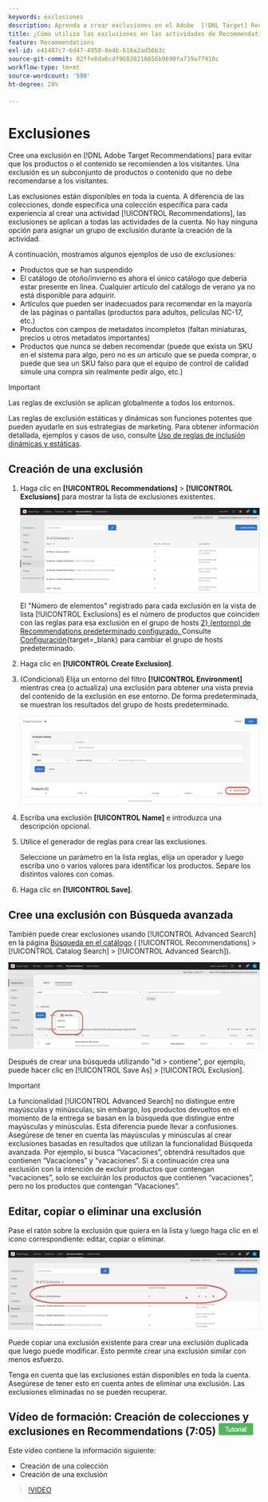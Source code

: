 ```yaml
---
keywords: exclusiones
description: Aprenda a crear exclusiones en el Adobe  [!DNL Target] Recommendations para evitar que se recomienden productos o contenido a los visitantes.
title: ¿Cómo utilizo las exclusiones en las actividades de Recommendations?
feature: Recommendations
exl-id: e41487c7-6d47-4958-8e4b-616a2ad56b3c
source-git-commit: 02ffe8da6cdf96039218656b9690fa719a77910c
workflow-type: tm+mt
source-wordcount: '598'
ht-degree: 28%

---
```


# Exclusiones

Cree una exclusión en [!DNL Adobe Target Recommendations] para evitar que los productos o el contenido se recomienden a los visitantes. Una exclusión es un subconjunto de productos o contenido que no debe recomendarse a los visitantes.

Las exclusiones están disponibles en toda la cuenta. A diferencia de las colecciones, donde especifica una colección específica para cada experiencia al crear una actividad [!UICONTROL Recommendations], las exclusiones se aplican a todas las actividades de la cuenta. No hay ninguna opción para asignar un grupo de exclusión durante la creación de la actividad.

A continuación, mostramos algunos ejemplos de uso de exclusiones:

* Productos que se han suspendido
* El catálogo de otoño/invierno es ahora el único catálogo que debería estar presente en línea. Cualquier artículo del catálogo de verano ya no está disponible para adquirir.
* Artículos que pueden ser inadecuados para recomendar en la mayoría de las páginas o pantallas (productos para adultos, películas NC-17, etc.)
* Productos con campos de metadatos incompletos (faltan miniaturas, precios u otros metadatos importantes)
* Productos que nunca se deben recomendar (puede que exista un SKU en el sistema para algo, pero no es un artículo que se pueda comprar, o puede que sea un SKU falso para que el equipo de control de calidad simule una compra sin realmente pedir algo, etc.)

>[!IMPORTANT]
>
>Las reglas de exclusión se aplican globalmente a todos los entornos.
>
>Las reglas de exclusión estáticas y dinámicas son funciones potentes que pueden ayudarle en sus estrategias de marketing. Para obtener información detallada, ejemplos y casos de uso, consulte [Uso de reglas de inclusión dinámicas y estáticas](/help/main/c-recommendations/c-algorithms/use-dynamic-and-static-inclusion-rules.md#concept_4CB5C0FA705D4E449BD0B37B3D987F9F).

## Creación de una exclusión

1. Haga clic en **[!UICONTROL Recommendations]** > **[!UICONTROL Exclusions]** para mostrar la lista de exclusiones existentes.

   ![imagen exclusions_list](assets/exclusions_list.png)

   El &quot;Número de elementos&quot; registrado para cada exclusión en la vista de lista [!UICONTROL Exclusions] es el número de productos que coinciden con las reglas para esa exclusión en el grupo de hosts [2&rbrace; (entorno) de Recommendations predeterminado configurado. ](/help/main/administrating-target/hosts.md) Consulte [Configuración](https://experienceleague.adobe.com/docs/target-dev/developer/recommendations.html?lang=es){target=_blank} para cambiar el grupo de hosts predeterminado.

1. Haga clic en **[!UICONTROL Create Exclusion]**.

1. (Condicional) Elija un entorno del filtro **[!UICONTROL Environment]** mientras crea (o actualiza) una exclusión para obtener una vista previa del contenido de la exclusión en ese entorno. De forma predeterminada, se muestran los resultados del grupo de hosts predeterminado.

   ![Crear exclusión](/help/main/c-recommendations/c-products/assets/CreateExclusion.png)

1. Escriba una exclusión **[!UICONTROL Name]** e introduzca una descripción opcional.

1. Utilice el generador de reglas para crear las exclusiones.

   Seleccione un parámetro en la lista reglas, elija un operador y luego escriba uno o varios valores para identificar los productos. Separe los distintos valores con comas.

1. Haga clic en **[!UICONTROL Save]**.

## Cree una exclusión con Búsqueda avanzada

También puede crear exclusiones usando [!UICONTROL Advanced Search] en la página [Búsqueda en el catálogo](/help/main/c-recommendations/c-products/catalog-search.md#save-as) ( [!UICONTROL Recommendations] > [!UICONTROL Catalog Search] > [!UICONTROL Advanced Search]).

![Guardar como cuadro de diálogo](/help/main/c-recommendations/c-products/assets/save-as.png)

Después de crear una búsqueda utilizando &quot;id > contiene&quot;, por ejemplo, puede hacer clic en [!UICONTROL Save As] > [!UICONTROL Exclusion].

>[!IMPORTANT]
>
>La funcionalidad [!UICONTROL Advanced Search] no distingue entre mayúsculas y minúsculas; sin embargo, los productos devueltos en el momento de la entrega se basan en la búsqueda que distingue entre mayúsculas y minúsculas. Esta diferencia puede llevar a confusiones. Asegúrese de tener en cuenta las mayúsculas y minúsculas al crear exclusiones basadas en resultados que utilizan la funcionalidad Búsqueda avanzada. Por ejemplo, si busca “Vacaciones”, obtendrá resultados que contienen “Vacaciones” y “vacaciones”. Si a continuación crea una exclusión con la intención de excluir productos que contengan “vacaciones”, solo se excluirán los productos que contienen “vacaciones”, pero no los productos que contengan “Vacaciones”.

## Editar, copiar o eliminar una exclusión

Pase el ratón sobre la exclusión que quiera en la lista y luego haga clic en el icono correspondiente: editar, copiar o eliminar.

![Iconos de desplazamiento para una exclusión](/help/main/c-recommendations/c-products/assets/hover-exclusions.png)

Puede copiar una exclusión existente para crear una exclusión duplicada que luego puede modificar. Esto permite crear una exclusión similar con menos esfuerzo.

Tenga en cuenta que las exclusiones están disponibles en toda la cuenta. Asegúrese de tener esto en cuenta antes de eliminar una exclusión. Las exclusiones eliminadas no se pueden recuperar.

## Vídeo de formación: Creación de colecciones y exclusiones en Recommendations (7:05) ![Distintivo de tutorial](/help/main/assets/tutorial.png)

Este vídeo contiene la información siguiente:

* Creación de una colección
* Creación de una exclusión

>[!VIDEO](https://video.tv.adobe.com/v/27689)
